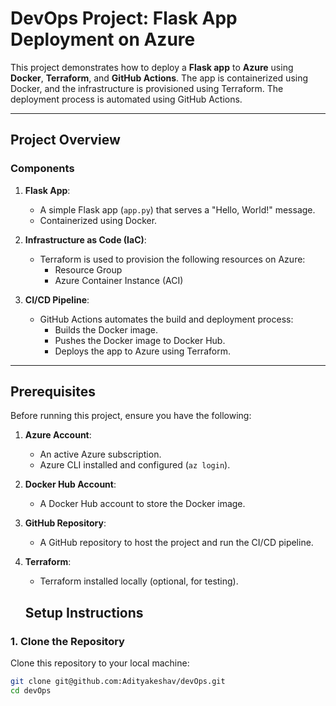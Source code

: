 # DevOps Project: Flask App Deployment on Azure

This project demonstrates how to deploy a **Flask app** to **Azure** using **Docker**, **Terraform**, and **GitHub Actions**. The app is containerized using Docker, and the infrastructure is provisioned using Terraform. The deployment process is automated using GitHub Actions.

---

## **Project Overview**

### **Components**
1. **Flask App**:
   - A simple Flask app (`app.py`) that serves a "Hello, World!" message.
   - Containerized using Docker.

2. **Infrastructure as Code (IaC)**:
   - Terraform is used to provision the following resources on Azure:
     - Resource Group
     - Azure Container Instance (ACI)

3. **CI/CD Pipeline**:
   - GitHub Actions automates the build and deployment process:
     - Builds the Docker image.
     - Pushes the Docker image to Docker Hub.
     - Deploys the app to Azure using Terraform.

---

## **Prerequisites**

Before running this project, ensure you have the following:

1. **Azure Account**:
   - An active Azure subscription.
   - Azure CLI installed and configured (`az login`).

2. **Docker Hub Account**:
   - A Docker Hub account to store the Docker image.

3. **GitHub Repository**:
   - A GitHub repository to host the project and run the CI/CD pipeline.

4. **Terraform**:
   - Terraform installed locally (optional, for testing).
  
   ## **Setup Instructions**

### **1. Clone the Repository**
Clone this repository to your local machine:

```bash
git clone git@github.com:Adityakeshav/devOps.git
cd devOps
